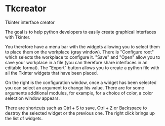 # Tkcreator
Tkinter interface creator 

The goal is to help python developers to easily create graphical interfaces with Tkinter.


You therefore have a menu bar with the widgets allowing you to select them to place them on the workplace (gray window).
There is "Configure root" which selects the workplace to configure it.
"Save" and "Open" allow you to save your workplace in a file (you can therefore share interfaces in an editable format).
The "Export" button allows you to create a python file with all the Tkinter widgets that have been placed.

On the right is the configuration window, once a widget has been selected you can select an argument 
to change his value.
There are for some arguments additional modules, for example, for a choice of color, a color selection window appears.

There are shortcuts such as Ctrl + S to save, Ctrl + Z or Backspace to destroy the selected widget or the previous one.
The right click brings up the list of widgets.
